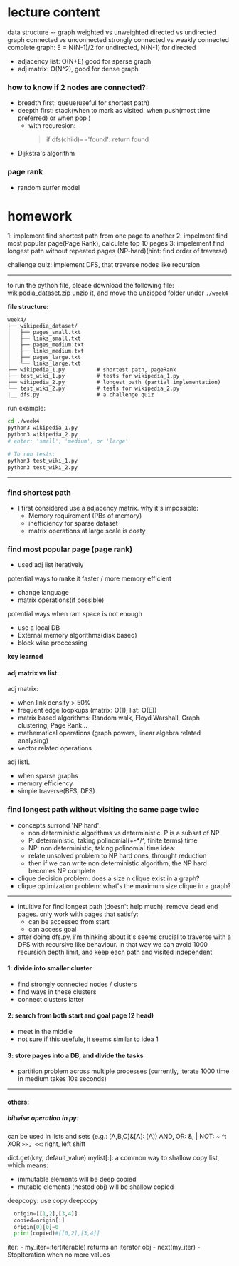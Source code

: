 # lecture content

data structure -- graph
weighted vs unweighted
directed vs undirected graph
connected vs unconnected
strongly connected vs weakly connected
complete graph: E = N(N-1)/2 for undirected, N(N-1) for directed

- adjacency list: O(N+E) good for sparse graph
- adj matrix: O(N^2), good for dense graph

### how to know if 2 nodes are connected?:

- breadth first: queue(useful for shortest path)
- deepth first: stack(when to mark as visited: when push(most time preferred) or when pop )
  - with recuresion:
    > if dfs(child)=='found': return found
- Dijkstra's algorithm

### page rank

- random surfer model

# homework

1: implement find shortest path from one page to another
2: impelment find most popular page(Page Rank), calculate top 10 pages
3: impelement find longest path without repeated pages (NP-hard)(hint: find order of traverse)

challenge quiz: implement DFS, that traverse nodes like recursion

---

to run the python file, please download the following file:
[wikipedia_dataset.zip](https://drive.google.com/file/d/1mNkmAK70JlExll9kEEHQWR08bbutce2x/view)
unzip it, and move the unzipped folder under `./week4`

**file structure:**

```
week4/
├── wikipedia_dataset/
│   ├── pages_small.txt
│   ├── links_small.txt
│   ├── pages_medium.txt
│   ├── links_medium.txt
│   ├── pages_large.txt
│   └── links_large.txt
├── wikipedia_1.py          # shortest path, pageRank
├── test_wiki_1.py          # tests for wikipedia_1.py
├── wikipedia_2.py          # longest path (partial implementation)
└── test_wiki_2.py          # tests for wikipedia_2.py
|__ dfs.py                  # a challenge quiz
```

run example:

```bash
cd ./week4
python3 wikipedia_1.py
python3 wikipedia_2.py
# enter: 'small', 'medium', or 'large'

# To run tests:
python3 test_wiki_1.py
python3 test_wiki_2.py
```

---

### find shortest path

- I first considered use a adjacency matrix. why it's impossible:
  - Memory requirement (PBs of memory)
  - inefficiency for sparse dataset
  - matrix operations at large scale is costy

### find most popular page (page rank)

- used adj list iteratively

potential ways to make it faster / more memory efficient

- change language
- matrix operations(if possible)

potential ways when ram space is not enough

- use a local DB
- External memory algorithms(disk based)
- block wise proccessing

**key learned**

#### adj matrix vs list:

adj matrix:

- when link density > 50%
- frequent edge loopkups (matrix: O(1), list: O(E))
- matrix based algorithms: Random walk, Floyd Warshall, Graph clustering, Page Rank...
- mathematical operations (graph powers, linear algebra related analysing)
- vector related operations

adj listL

- when sparse graphs
- memory efficiency
- simple traverse(BFS, DFS)

### find longest path without visiting the same page twice

- concepts surrond 'NP hard':
  - non deterministic algorithms vs deterministic. P is a subset of NP
  - P: deterministic, taking polinomial(+-\*/^, finite terms) time
  - NP: non deterministic, taking polinomial time
    idea:
  - relate unsolved problem to NP hard ones, throught reduction
  - then if we can write non deterministic algorithm, the NP hard becomes NP complete
- clique decision problem: does a size n clique exist in a graph?
- clique optimization problem: what's the maximum size clique in a graph?

---

- intuitive for find longest path (doesn't help much):
  remove dead end pages.
  only work with pages that satisfy:
  - can be accessed from start
  - can access goal
- after doing dfs.py, i'm thinking about it's seems crucial to traverse with a DFS with recursive like behaviour. in that way we can avoid 1000 recursion depth limit, and keep each path and visited independent

#### 1: divide into smaller cluster

- find strongly connected nodes / clusters
- find ways in these clusters
- connect clusters latter

#### 2: search from both start and goal page (2 head)

- meet in the middle
- not sure if this usefule, it seems similar to idea 1

#### 3: store pages into a DB, and divide the tasks

- partition problem across multiple processes (currently, iterate 1000 time in medium takes 10s seconds)

---

#### others:

##### bitwise operation in py:

can be used in lists and sets (e.g.: [A,B,C]&[A]: [A])
AND, OR: &, |
NOT: ~
^: XOR
`>>, <<`: right, left shift

dict.get(key, default_value)
mylist[:]: a common way to shallow copy list, which means:

- immutable elements will be deep copied
- mutable elements (nested obj) will be shallow copied

deepcopy: use copy.deepcopy

```python
  origin=[[1,2],[3,4]]
  copied=origin[:]
  origin[0][0]=0
  print(copied)#[[0,2],[3,4]]
```

iter: - my_iter=iter(iterable) returns an iterator obj - next(my_iter) - StopIteration when no more values
